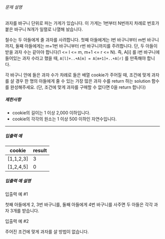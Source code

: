 ###### 문제 설명

과자를 바구니 단위로 파는 가게가 있습니다. 이 가게는 1번부터 N번까지 차례로 번호가 붙은 바구니 N개가 일렬로 나열해 놨습니다.

철수는 두 아들에게 줄 과자를 사려합니다. 첫째 아들에게는 l번 바구니부터 m번 바구니까지, 둘째 아들에게는 m+1번 바구니부터 r번 바구니까지를 주려합니다. 단, 두 아들이 받을 과자 수는 같아야 합니다(1 <= l <= m, m+1 <= r <= N). 즉, A[i] 를 i번 바구니에 들어있는 과자 수라고 했을 때, `A[l]+..+A[m] = A[m+1]+..+A[r]` 를 만족해야 합니다.

각 바구니 안에 들은 과자 수가 차례로 들은 배열 cookie가 주어질 때, 조건에 맞게 과자를 살 경우 한 명의 아들에게 줄 수 있는 가장 많은 과자 수를 return 하는 solution 함수를 완성해주세요. (단, 조건에 맞게 과자를 구매할 수 없다면 0을 return 합니다)

##### 제한사항

- cookie의 길이는 1 이상 2,000 이하입니다.
- cookie의 각각의 원소는 1 이상 500 이하인 자연수입니다.

------

##### 입출력 예

| cookie    | result |
| --------- | ------ |
| [1,1,2,3] | 3      |
| [1,2,4,5] | 0      |

##### 입출력 예 설명

입출력 예 #1

첫째 아들에게 2, 3번 바구니를, 둘째 아들에게 4번 바구니를 사주면 두 아들은 각각 과자 3개를 받습니다.

입출력 예 #2

주어진 조건에 맞게 과자를 살 방법이 없습니다.